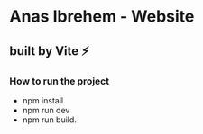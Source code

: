 # Anas Ibrehem - Website


## built by Vite ⚡
### How to run the project 

- npm install
- npm run dev 
- npm run build.